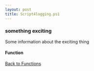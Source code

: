 ```yaml
---
layout: post
title: Script4logging.ps1
---
```


### something exciting

Some information about the exciting thing

#### Function

<script src="https://gist-it.appspot.com/github.com/BanterBoy/scripts-blog/blob/master/PowerShell/functions/Script4logging.ps1" crossorigin="anonymous"></script>

<a href="/menu/_pages/functions.html">Back to Functions</a>
